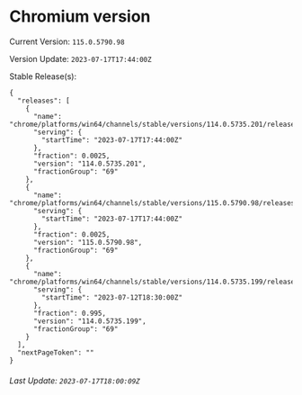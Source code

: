 # Chromium version

Current Version: `115.0.5790.98`

Version Update: `2023-07-17T17:44:00Z`

Stable Release(s):
```
{
  "releases": [
    {
      "name": "chrome/platforms/win64/channels/stable/versions/114.0.5735.201/releases/1689615840",
      "serving": {
        "startTime": "2023-07-17T17:44:00Z"
      },
      "fraction": 0.0025,
      "version": "114.0.5735.201",
      "fractionGroup": "69"
    },
    {
      "name": "chrome/platforms/win64/channels/stable/versions/115.0.5790.98/releases/1689615840",
      "serving": {
        "startTime": "2023-07-17T17:44:00Z"
      },
      "fraction": 0.0025,
      "version": "115.0.5790.98",
      "fractionGroup": "69"
    },
    {
      "name": "chrome/platforms/win64/channels/stable/versions/114.0.5735.199/releases/1689186600",
      "serving": {
        "startTime": "2023-07-12T18:30:00Z"
      },
      "fraction": 0.995,
      "version": "114.0.5735.199",
      "fractionGroup": "69"
    }
  ],
  "nextPageToken": ""
}
```

###### Last Update: `2023-07-17T18:00:09Z`
        
